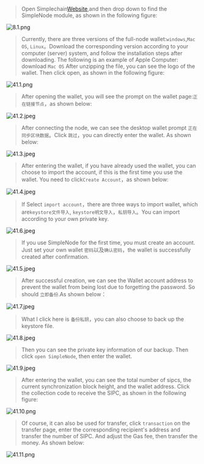 > Open Simplechain[Website](https://www.simplechain.com),and then drop down to find the SimpleNode module, as shown in the following figure:


![8.1.png](https://i.loli.net/2020/05/08/PTVEbyztCMnf2RS.png)


> Currently, there are three versions of the full-node wallet:`windows`,`Mac OS`, `Linux`。Download the corresponding version according to your computer (server) system, and follow the installation steps after downloading. The following is an example of Apple Computer: download `Mac OS` After unzipping the file, you can see the logo of the wallet. Then click open, as shown in the following figure:

![41.1.png](http://ww1.sinaimg.cn/large/007csy4ply1gf7503r8h0j31o01lsh82.jpg)


> After opening the wallet, you will see the prompt on the wallet page:`正在链接节点`，as shown below:


![41.2.jpeg](http://ww1.sinaimg.cn/large/007csy4ply1gf7503kdz0j30u00ty0ui.jpg)


> After connecting the node, we can see the desktop wallet prompt `正在同步区块数据`。Click `跳过`，you can directly enter the wallet. As shown below:


![41.3.jpeg](http://ww1.sinaimg.cn/large/007csy4ply1gf7503l1fjj30u20twq52.jpg)


> After entering the wallet, if you have already used the wallet, you can choose to import the account, if this is the first time you use the wallet. You need to click`Create Account`，as shown below:


![41.4.jpeg](http://ww1.sinaimg.cn/large/007csy4ply1gf7503kealj30w20o275d.jpg)


> If Select `import account`，there are three ways to import wallet, which are`keystore文件导入`, `keystore明文导入`，`私钥导入`。You can import according to your own private key.


![41.6.jpeg](http://ww1.sinaimg.cn/large/007csy4ply1gf752bh0zkj30vy0ns3zu.jpg)


> If you use SimpleNode for the first time, you must create an account. Just set your own wallet `密码`以及`确认密码`，the wallet is successfully created after confirmation.

![41.5.jpeg](http://ww1.sinaimg.cn/large/007csy4ply1gf7503ljo8j30w00nu3zr.jpg)


> After successful creation, we can see the Wallet account address to prevent the wallet from being lost due to forgetting the password. So should `立即备份`.As shown below：


![41.7.jpeg](http://ww1.sinaimg.cn/large/007csy4ply1gf752bhcchj30vy0nowfh.jpg)


> What I click here is `备份私钥`，you can also choose to back up the keystore file.

![41.8.jpeg](http://ww1.sinaimg.cn/large/007csy4ply1gf752bi7vsj30w00ny756.jpg)

> Then you can see the private key information of our backup. Then click `open SimpleNode`, then enter the wallet.

![41.9.jpeg](http://ww1.sinaimg.cn/large/007csy4ply1gf752bimk2j30w00nwwfw.jpg)

> After entering the wallet, you can see the total number of sipcs, the current synchronization block height, and the wallet address. Click the collection code to receive the SIPC, as shown in the following figure:

![41.10.png](http://ww1.sinaimg.cn/large/007csy4ply1gf752blr0rj31js110wjm.jpg)

> Of course, it can also be used for transfer, click `transaction` on the transfer page, enter the corresponding recipient's address and transfer the number of SIPC. And adjust the Gas fee, then transfer the money. As shown below:

![41.11.png](http://ww1.sinaimg.cn/large/007csy4ply1gf752bke0aj31js11042y.jpg)


